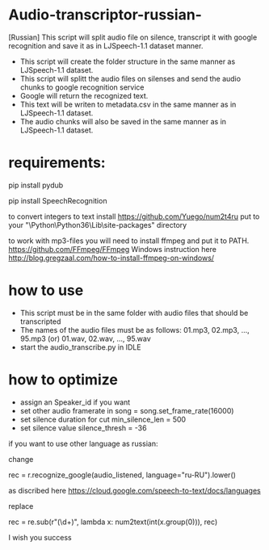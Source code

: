 # Audio-transcriptor-russian-
[Russian] This script will split audio file on silence, transcript it with google recognition and save it as in LJSpeech-1.1 dataset manner.
- This script will create the folder structure in the same manner as LJSpeech-1.1 dataset.
- This script will splitt the audio files on silenses and send the audio chunks to google recognition service
- Google will return the recognized text.
- This text will be writen to metadata.csv in the same manner as in LJSpeech-1.1 dataset.
- The audio chunks will also be saved in the same manner as in LJSpeech-1.1 dataset.


# requirements:
pip install pydub

pip install SpeechRecognition

to convert integers to text install https://github.com/Yuego/num2t4ru  put to your "\Python\Python36\Lib\site-packages" directory

to work with mp3-files you will need to install ffmpeg and put it to PATH. https://github.com/FFmpeg/FFmpeg Windows instruction here http://blog.gregzaal.com/how-to-install-ffmpeg-on-windows/

# how to use
- This script must be in the same folder with audio files that should be transcripted
- The names of the audio files must be as follows: 01.mp3, 02.mp3, ..., 95.mp3 (or) 01.wav, 02.wav, ..., 95.wav
- start the audio_transcribe.py in IDLE 

# how to optimize
- assign an Speaker_id if you want
- set other audio framerate in song = song.set_frame_rate(16000)
- set silence duration for cut min_silence_len = 500
- set silence value silence_thresh = -36

if you want to use other language as russian:

change 

rec = r.recognize_google(audio_listened, language="ru-RU").lower() 

as discribed here https://cloud.google.com/speech-to-text/docs/languages

replace 

rec = re.sub(r"(\d+)", lambda x: num2text(int(x.group(0))), rec)


I wish you success
